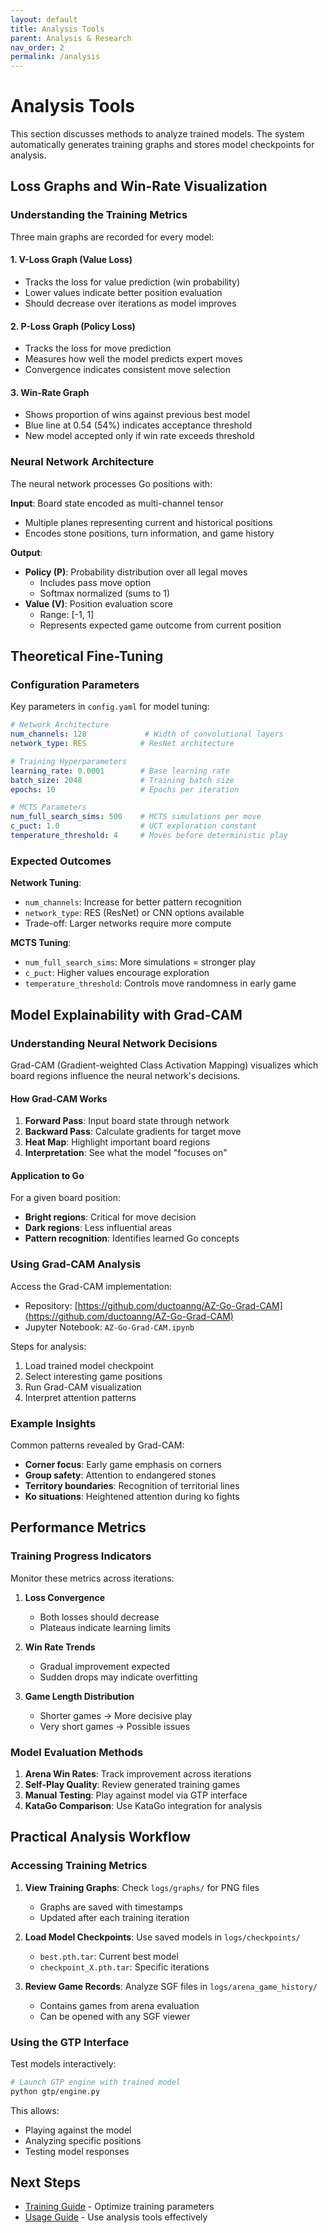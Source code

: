```yaml
---
layout: default
title: Analysis Tools
parent: Analysis & Research
nav_order: 2
permalink: /analysis
---
```


# Analysis Tools

This section discusses methods to analyze trained models. The system automatically generates training graphs and stores model checkpoints for analysis.

## Loss Graphs and Win-Rate Visualization

### Understanding the Training Metrics

Three main graphs are recorded for every model:

#### 1. V-Loss Graph (Value Loss)
- Tracks the loss for value prediction (win probability)
- Lower values indicate better position evaluation
- Should decrease over iterations as model improves

#### 2. P-Loss Graph (Policy Loss)  
- Tracks the loss for move prediction
- Measures how well the model predicts expert moves
- Convergence indicates consistent move selection

#### 3. Win-Rate Graph
- Shows proportion of wins against previous best model
- Blue line at 0.54 (54%) indicates acceptance threshold
- New model accepted only if win rate exceeds threshold

### Neural Network Architecture

The neural network processes Go positions with:

**Input**: Board state encoded as multi-channel tensor
- Multiple planes representing current and historical positions
- Encodes stone positions, turn information, and game history

**Output**:
- **Policy (P)**: Probability distribution over all legal moves
  - Includes pass move option
  - Softmax normalized (sums to 1)
- **Value (V)**: Position evaluation score
  - Range: [-1, 1]
  - Represents expected game outcome from current position

## Theoretical Fine-Tuning

### Configuration Parameters

Key parameters in `config.yaml` for model tuning:

```yaml
# Network Architecture
num_channels: 128             # Width of convolutional layers
network_type: RES            # ResNet architecture

# Training Hyperparameters  
learning_rate: 0.0001        # Base learning rate
batch_size: 2048             # Training batch size
epochs: 10                   # Epochs per iteration

# MCTS Parameters
num_full_search_sims: 500    # MCTS simulations per move
c_puct: 1.0                  # UCT exploration constant
temperature_threshold: 4     # Moves before deterministic play
```

### Expected Outcomes

**Network Tuning**:
- `num_channels`: Increase for better pattern recognition
- `network_type`: RES (ResNet) or CNN options available
- Trade-off: Larger networks require more compute

**MCTS Tuning**:
- `num_full_search_sims`: More simulations = stronger play
- `c_puct`: Higher values encourage exploration
- `temperature_threshold`: Controls move randomness in early game

## Model Explainability with Grad-CAM

### Understanding Neural Network Decisions

Grad-CAM (Gradient-weighted Class Activation Mapping) visualizes which board regions influence the neural network's decisions.

#### How Grad-CAM Works

1. **Forward Pass**: Input board state through network
2. **Backward Pass**: Calculate gradients for target move
3. **Heat Map**: Highlight important board regions
4. **Interpretation**: See what the model "focuses on"

#### Application to Go

For a given board position:
- **Bright regions**: Critical for move decision
- **Dark regions**: Less influential areas
- **Pattern recognition**: Identifies learned Go concepts

### Using Grad-CAM Analysis

Access the Grad-CAM implementation:
- Repository: [https://github.com/ductoanng/AZ-Go-Grad-CAM](https://github.com/ductoanng/AZ-Go-Grad-CAM)
- Jupyter Notebook: `AZ-Go-Grad-CAM.ipynb`

Steps for analysis:
1. Load trained model checkpoint
2. Select interesting game positions
3. Run Grad-CAM visualization
4. Interpret attention patterns

### Example Insights

Common patterns revealed by Grad-CAM:
- **Corner focus**: Early game emphasis on corners
- **Group safety**: Attention to endangered stones
- **Territory boundaries**: Recognition of territorial lines
- **Ko situations**: Heightened attention during ko fights

## Performance Metrics

### Training Progress Indicators

Monitor these metrics across iterations:

1. **Loss Convergence**
   - Both losses should decrease
   - Plateaus indicate learning limits

2. **Win Rate Trends**
   - Gradual improvement expected
   - Sudden drops may indicate overfitting

3. **Game Length Distribution**
   - Shorter games → More decisive play
   - Very short games → Possible issues

### Model Evaluation Methods

1. **Arena Win Rates**: Track improvement across iterations
2. **Self-Play Quality**: Review generated training games
3. **Manual Testing**: Play against model via GTP interface
4. **KataGo Comparison**: Use KataGo integration for analysis

## Practical Analysis Workflow

### Accessing Training Metrics

1. **View Training Graphs**: Check `logs/graphs/` for PNG files
   - Graphs are saved with timestamps
   - Updated after each training iteration

2. **Load Model Checkpoints**: Use saved models in `logs/checkpoints/`
   - `best.pth.tar`: Current best model
   - `checkpoint_X.pth.tar`: Specific iterations

3. **Review Game Records**: Analyze SGF files in `logs/arena_game_history/`
   - Contains games from arena evaluation
   - Can be opened with any SGF viewer

### Using the GTP Interface

Test models interactively:
```bash
# Launch GTP engine with trained model
python gtp/engine.py
```

This allows:
- Playing against the model
- Analyzing specific positions
- Testing model responses

## Next Steps

- [Training Guide](training) - Optimize training parameters
- [Usage Guide](usage) - Use analysis tools effectively